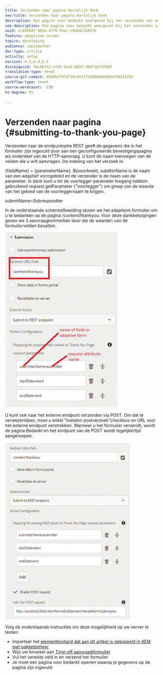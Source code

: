 ```yaml
---
title: Verzenden naar pagina Hartelijk dank
seo-title: Verzenden naar pagina Hartelijk dank
description: Een pagina voor bedankt weergeven bij het verzenden van een adaptief formulier
seo-description: Een pagina voor bedankt weergeven bij het verzenden van een adaptief formulier
uuid: ec695b87-083a-47f6-92ac-c9a6dc2b85fb
feature: adaptieve vormen
topics: developing
audience: implementer
doc-type: article
activity: setup
version: 6.3,6.4,6.5
discoiquuid: 58c6bf42-efe5-41a3-8023-d84f3675f689
translation-type: tm+mt
source-git-commit: b040bdf97df39c45f175288608e965e5f0214703
workflow-type: tm+mt
source-wordcount: '276'
ht-degree: 0%

---
```



# Verzenden naar pagina {#submitting-to-thank-you-page}

Verzenden naar de eindpuntoptie REST geeft de gegevens die in het formulier zijn ingevuld door aan een geconfigureerde bevestigingspagina als onderdeel van de HTTP-aanvraag. U kunt de naam toevoegen van de velden die u wilt aanvragen. De indeling van het verzoek is:

\{fieldName\} = \{parameterName\}. Bijvoorbeeld, subitterName is de naam van een adaptief vormgebied en de verzender is de naam van de parameter. In dank kunt u tot de voorlegger parameter toegang hebben gebruikend request.getParameter (&quot;voorlegger&quot;) om greep van de waarde van het gebied van de voorleggernaam te krijgen.

submitName=Subrespondter

In de onderstaande schermafbeelding sturen we het adaptieve formulier om u te bedanken op de pagina /content/thankyou. Voor deze dankbetuigingen geven we 3 aanvraagkenmerken door die de waarden van de formuliervelden bevatten.

![dank](assets/thankyoupage.gif)

U kunt ook naar het externe eindpunt verzenden via POST. Om dat te verwezenlijken, moet u enkel &quot;toelaten postverzoek&quot;checkbox en URL voor het externe eindpunt verstrekken. Wanneer u het formulier verzendt, wordt de pagina Bedankt en het eindpunt van de POST wordt tegelijkertijd aangeroepen.

![vastleggen](assets/capture.gif)


Volg de onderstaande instructies om deze mogelijkheid op uw server te testen:

* Importeer het [elementbestand dat aan dit artikel is gekoppeld in AEM met pakketbeheer](assets/submittingtorestendpoint.zip)
* Wijs uw browser aan [Time-off aanvraagformulier](http://localhost:4502/content/dam/formsanddocuments/helpx/timeoffrequestform/jcr:content?wcmmode=disabled)
* Vul het vereiste veld in en verzend het formulier
* Je moet een pagina voor bedankt openen waarop je gegevens op de pagina zijn ingevuld

